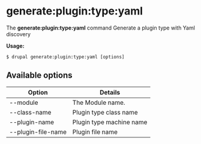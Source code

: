 # generate:plugin:type:yaml
The **generate:plugin:type:yaml** command Generate a plugin type with Yaml discovery

**Usage:**
```
$ drupal generate:plugin:type:yaml [options] 
```

## Available options
Option | Details
-------|-------------
--module | The Module name.
--class-name | Plugin type class name
--plugin-name | Plugin type machine name
--plugin-file-name | Plugin file name
